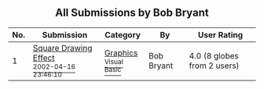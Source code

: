 ﻿<div align="center">

## All Submissions by Bob Bryant

</div>

No.  | Submission | Category | By   | User Rating
---- | ---------- | -------- | ---- | -----------
1 | [Square Drawing Effect<br /><sup>2002-04-16 23:46:10</sup>](https://github.com/Planet-Source-Code/bob-bryant-square-drawing-effect__1-33875) | [Graphics<br /><sup>Visual Basic</sup>](../ByCategory/graphics__1-46.md) | Bob Bryant | 4.0 (8 globes from 2 users)
